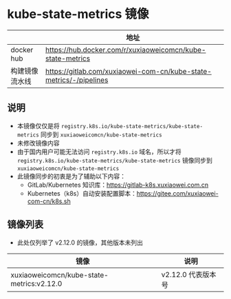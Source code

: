 # kube-state-metrics 镜像

|            | 地址                                                                 |
|------------|--------------------------------------------------------------------|
| docker hub | https://hub.docker.com/r/xuxiaoweicomcn/kube-state-metrics         |
| 构建镜像流水线    | https://gitlab.com/xuxiaowei-com-cn/kube-state-metrics/-/pipelines |

## 说明

- 本镜像仅仅是将 `registry.k8s.io/kube-state-metrics/kube-state-metrics` 同步到 `xuxiaoweicomcn/kube-state-metrics`
- 未修改镜像内容
- 由于国内用户可能无法访问 `registry.k8s.io` 域名，所以才将 `registry.k8s.io/kube-state-metrics/kube-state-metrics`
  镜像同步到 `xuxiaoweicomcn/kube-state-metrics`
- 此镜像同步的初衷是为了辅助以下内容：
    - GitLab/Kubernetes 知识库：https://gitlab-k8s.xuxiaowei.com.cn
    - Kubernetes（k8s）自动安装配置脚本：https://gitee.com/xuxiaowei-com-cn/k8s.sh

## 镜像列表

- 此处仅列举了 v2.12.0 的镜像，其他版本未列出

| 镜像                                        | 说明            |
|-------------------------------------------|---------------|
| xuxiaoweicomcn/kube-state-metrics:v2.12.0 | v2.12.0 代表版本号 |
